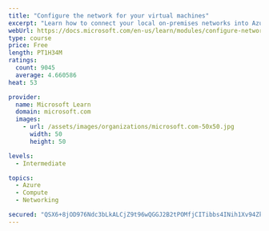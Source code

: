 ```yaml
---
title: "Configure the network for your virtual machines"
excerpt: "Learn how to connect your local on-premises networks into Azure using virtual networks, VPN gateways, and Azure ExpressRoute."
webUrl: https://docs.microsoft.com/en-us/learn/modules/configure-network-for-azure-virtual-machines/
type: course
price: Free
length: PT1H34M
ratings:
  count: 9045
  average: 4.660586
heat: 53

provider:
  name: Microsoft Learn
  domain: microsoft.com
  images:
    - url: /assets/images/organizations/microsoft.com-50x50.jpg
      width: 50
      height: 50

levels:
  - Intermediate

topics:
  - Azure
  - Compute
  - Networking

secured: "QSX6+8jOD976Ndc3bLkALCjZ9t96wQGGJ2B2tPOMfjCITibbs4INih1Xv94ZkpdQC+dLLpbZS5tT8nN6n94EteQDVABSZe0frwTF/lAjlI61ScJWymjlsEcRGNQChjFQtmAwBwd1qu0mSn2ZbUFw/EU7PmkqjF6J4WFpXa9c5oiTIFcxjC/3gcKMGK9vWeirPtMigPdlG+jCZ/+1KiI87bgbFfX7jaq2ee/kBvlmzslIpxhQ6qhXeCShZOxll9YeX/Eu2V33ImcuboDy0j2NOLWMKhfyEJ+1T+BY5l/p+y4/iz+AjkRM4VTSV06NmynrNFPnBJo9EQFFWsoaQ9O1rKVEGTEyXt2AYaeV93UJsfors0zXB3myEzI/C00r4FIk6q1MXJKKzRwds7vWKem+NBXHVaF+f0MRquiU6u4jbmg=;is4Cr0Gc1mQBEOvBc1xRhw=="
---
```


